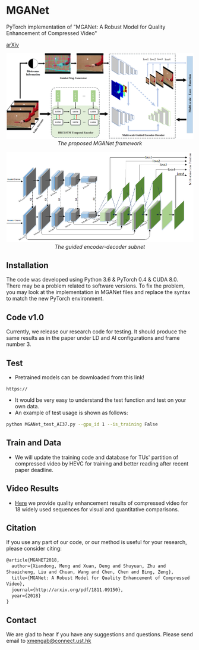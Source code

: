 # MGANet
PyTorch implementation of "MGANet: A Robust Model for Quality Enhancement of Compressed Video" 

[arXiv](http://arxiv.org/pdf/1811.09150)

<p align="center">
    <img src="files/framework.png" width="800"> <br />
    <em> The proposed MGANet framework</em>
</p>

<p align="center">
    <img src="files/GUNet.png" width="800"> <br />
    <em> The guided encoder-decoder subnet </em>
</p>


## Installation
The code was developed using Python 3.6 & PyTorch 0.4 & CUDA 8.0. There may be a problem related to software versions. To fix the problem, you may look at the implementation in MGANet files and replace the syntax to match the new PyTorch environment. 

## Code v1.0
Currently, we release our research code for testing. It should produce the same results as in the paper under LD and AI configurations and frame number 3.
## Test
* Pretrained models can be downloaded from this link!
```
https://
```
* It would be very easy to understand the test function and test on your own data.
* An example of test usage is shown as follows:
```bash 
python MGANet_test_AI37.py --gpu_id 1 --is_training False
```
## Train and Data
* We will update the training code and database for TUs' partition of compressed video by HEVC for training and better reading after recent paper deadline.
## Video Results
* [Here](http://arxiv.org/pdf/1811.09150) we provide quality enhancement results of compressed video for 18 widely used sequences for visual and quantitative comparisons.
## Citation

If you use any part of our code, or our method is useful for your research, please consider citing:

```
@article{MGANET2018,
  author={Xiandong, Meng and Xuan, Deng and Shuyuan, Zhu and Shuaicheng, Liu and Chuan, Wang and Chen, Chen and Bing, Zeng},
  title={MGANet: A Robust Model for Quality Enhancement of Compressed Video},
  journal={http://arxiv.org/pdf/1811.09150},
  year={2018}
}
```
## Contact
We are glad to hear if you have any suggestions and questions. 
Please send email to xmengab@connect.ust.hk
